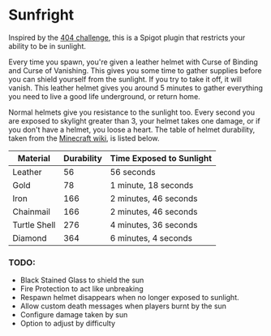 # Sunfright
Inspired by the [404 challenge][404], this is a Spigot plugin that restricts
your ability to be in sunlight.

[404]: https://www.minecraftforum.net/forums/minecraft-java-edition/seeds/298932-ironman-challenge-series-404

Every time you spawn, you're given a leather helmet with Curse of Binding and
Curse of Vanishing. This gives you some time to gather supplies before you can
shield yourself from the sunlight. If you try to take it off, it will vanish.
This leather helmet gives you around 5 minutes to gather everything you need to
live a good life underground, or return home.

Normal helmets give you resistance to the sunlight too. Every second you are
exposed to skylight greater than 3, your helmet takes one damage, or if you
don't have a helmet, you loose a heart. The table of helmet durability, taken
from the [Minecraft wiki][mcwiki-helmets], is listed below.

| Material     | Durability | Time Exposed to Sunlight  |
| ------------ | ---------- | ------------------------- |
| Leather      | 56         | 56 seconds                |
| Gold         | 78         | 1 minute, 18 seconds      |
| Iron         | 166        | 2 minutes, 46 seconds     |
| Chainmail    | 166        | 2 minutes, 46 seconds     |
| Turtle Shell | 276        | 4 minutes, 36 seconds     |
| Diamond      | 364        | 6 minutes, 4 seconds      |

[mcwiki-helmets]: https://minecraft.gamepedia.com/Helmet#Durability

### TODO:

- Black Stained Glass to shield the sun
- Fire Protection to act like unbreaking
- Respawn helmet disappears when no longer exposed to sunlight.
- Allow custom death messages when players burnt by the sun
- Configure damage taken by sun
- Option to adjust by difficulty
